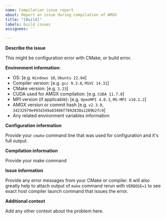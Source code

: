```yaml
---
name: Compilation issue report
about: Report an issue during compilation of AMGX
title: "[Build]"
labels: build issues
assignees: ''

---
```


**Describe the issue**

This might be configuration error with CMake, or build error.

**Environment information:**
 - OS: [e.g. `Windows 10`, `Ubuntu 22.04`]
 - Compiler version: [e.g. `gcc 9.3.0`, `MSVC 14.31`]
 - CMake version: [e.g. `3.23`]
 - CUDA used for AMGX compilation: [e.g. `CUDA 11.7.0`]
 - MPI version (if applicable): [e.g. `OpenMPI 4.0.3`, `MS-MPI v10.1.2`]
 - AMGX version or commit hash [e.g. `v2.3.0`, `34232979e993d349a03486f7892830a1209b2fc9`]
 - Any related environment variables information

**Configuration information** 

Provide your `cmake` command line that was used for configuration and it's full output.

**Compilation information**

Provide your make command

**Issue information** 

Provide any error messages from your CMake or compiler. It will also greatly help to attach output of `make` command rerun with `VERBOSE=1` to see exact host compiler launch command that issues the error.

**Additional context**

Add any other context about the problem here.
